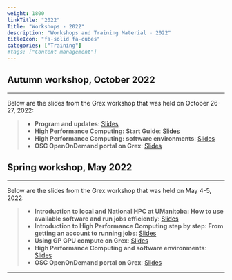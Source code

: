```yaml
---
weight: 1800
linkTitle: "2022"
Title: "Workshops - 2022"
description: "Workshops and Training Material - 2022"
titleIcon: "fa-solid fa-cubes"
categories: ["Training"]
#tags: ["Content management"]
---
```


## Autumn workshop, October 2022
---

Below are the slides from the Grex workshop that was held on October 26-27, 2022:

> - **Program and updates**: [Slides](/workshops/autumn2022/Programme-And-Grex-Updates-Autumn2022.pdf)
> - **High Performance Computing: Start Guide**: [Slides](/workshops/autumn2022/Start-Guide-HPC-Grex-Autumn2022.pdf)
> - **High Performance Computing: software environments**: [Slides](/workshops/autumn2022/HPC-Software-Grex-Autumn2022.pdf)
> - **OSC OpenOnDemand portal on Grex**: [Slides](/workshops/autumn2022/Using-OpenOndemand-On-Grex-Autumn2022.pdf)

## Spring workshop, May 2022
---

Below are the slides from the Grex workshop that was held on May 4-5, 2022:

> - **Introduction to local and National HPC at UManitoba: How to use available software and run jobs efficiently**: [Slides](/workshops/spring2022/Intro-Program-Spring2022.pdf)
> - **Introduction to High Performance Computing step by step: From getting an account to running jobs**: [Slides](/workshops/spring2022/HPC-Step-by-Step-Grex-Spring2022.pdf)
> - **Using GP GPU compute on Grex**: [Slides](/workshops/spring2022/Using-GPU-Nodes-Grex-Spring2022.pdf)
> - **High Performance Computing and software environments**: [Slides](/workshops/spring2022/HPC-Soft-Env-Grex-Spring2022.pdf)
> - **OSC OpenOnDemand portal on Grex**: [Slides](/workshops/spring2022/OpenOndemand-Grex-Spring2022.pdf)

---

<!-- {{< treeview display="tree" />}} -->

<!-- Changes and update:
* Last reviewed on: Apr 25, 2024.
-->
